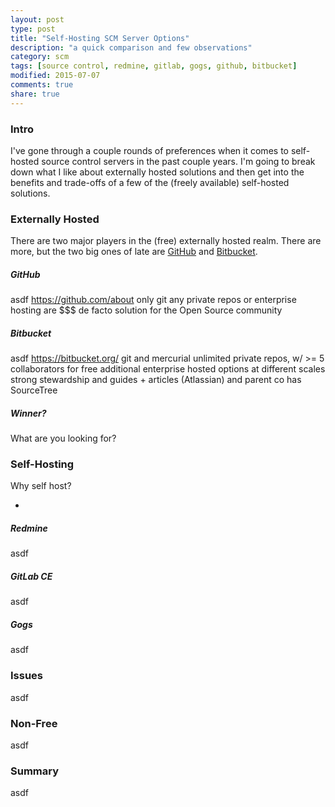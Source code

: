 ```yaml
---
layout: post
type: post
title: "Self-Hosting SCM Server Options"
description: "a quick comparison and few observations"
category: scm
tags: [source control, redmine, gitlab, gogs, github, bitbucket]
modified: 2015-07-07
comments: true
share: true
---
```


### Intro
I've gone through a couple rounds of preferences when it comes to self-hosted source control servers in the past couple years. I'm going to break down what I like about externally hosted solutions and then get into the benefits and trade-offs of a few of the (freely available) self-hosted solutions.

### Externally Hosted
There are two major players in the (free) externally hosted realm. There are more, but the two big ones of late are [GitHub](//github.com) and [Bitbucket](//bitbucket.org).

##### GitHub
asdf
https://github.com/about
only git
any private repos or enterprise hosting are $$$
de facto solution for the Open Source community

##### Bitbucket
asdf
https://bitbucket.org/
git and mercurial
unlimited private repos, w/ >= 5 collaborators for free
additional enterprise hosted options at different scales
strong stewardship and guides + articles (Atlassian) and parent co has SourceTree

##### Winner?
What are you looking for?

### Self-Hosting
Why self host?

* 

##### Redmine
asdf

##### GitLab CE
asdf

##### Gogs
asdf

### Issues
asdf

### Non-Free
asdf

### Summary
asdf